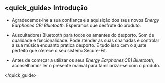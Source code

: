 ## <quick_guide> Introdução

*	Agradecemos-lhe a sua confiança e a aquisição dos seus novos *Energy Earphones CE1 Bluetooth*.  Esperamos que desfrute do produto.

*	Auscultadores Bluetooth para todos os amantes do desporto. Som de qualidade e funcionalidade. Pode atender as suas chamadas e controlar a sua música enquanto pratica desporto.  E tudo isso com o ajuste perfeito que oferece o seu sistema Secure-Fit.

*	Antes de começar a utilizar os seus *Energy Earphones CE1 Bluetooth*, aconselhamos ler o presente manual para familiarizar-se com o produto. 

</unique> </quick_guide>
